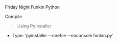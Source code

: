 Friday Night Funkin Python

Compile

> Using PyInstaller
- Type: 'pyinstaller --onefile --noconsole funkin.py'
